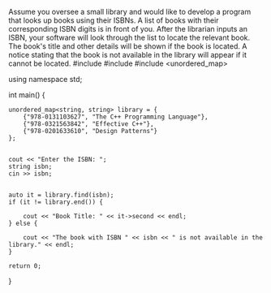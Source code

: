 Assume you oversee a small library and would like to develop a program that looks up books using their ISBNs. A list of books with their corresponding ISBN digits is in front of you. After the librarian inputs an ISBN, your software will look through the list to locate the relevant book.  The book's title and other details will be shown if the book is located. A notice stating that the book is not available in the library will appear if it cannot be located.
#include <iostream>
#include <string>
#include <unordered_map>

using namespace std;

int main() {

    unordered_map<string, string> library = {
        {"978-0131103627", "The C++ Programming Language"},
        {"978-0321563842", "Effective C++"},
        {"978-0201633610", "Design Patterns"}
    };


    cout << "Enter the ISBN: ";
    string isbn;
    cin >> isbn;


    auto it = library.find(isbn);
    if (it != library.end()) {

        cout << "Book Title: " << it->second << endl;
    } else {
        
        cout << "The book with ISBN " << isbn << " is not available in the library." << endl;
    }

    return 0;
}
